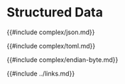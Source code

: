 # Structured Data

{{#include complex/json.md}}

{{#include complex/toml.md}}

{{#include complex/endian-byte.md}}

{{#include ../links.md}}
